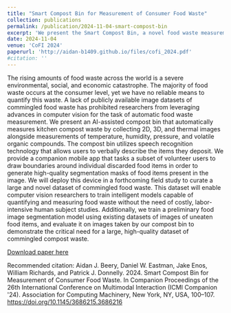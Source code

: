 ```yaml
---
title: "Smart Compost Bin for Measurement of Consumer Food Waste"
collection: publications
permalink: /publication/2024-11-04-smart-compost-bin
excerpt: 'We present the Smart Compost Bin, a novel food waste measurement device. Our low-cost 3D printed compost bin allows household users to gain insights on their food waste and compost habits, using a camera and environmental sensors to automatically classify and quantify food disposals. Using this device, we propose a pilot study to leverage volunteer households to annotate food waste images taken from our device, enabling the development of a robust food waste image segmentation model.'
date: 2024-11-04
venue: 'CoFI 2024'
paperurl: 'http://aidan-b1409.github.io/files/cofi_2024.pdf'
#citation: ''
---
```

The rising amounts of food waste across the world is a severe environmental, social, and economic catastrophe. The majority of food waste occurs at the consumer level, yet we have no reliable means to quantify this waste. A lack of publicly available image datasets of commingled food waste has prohibited researchers from leveraging advances in computer vision for the task of automatic food waste measurement. We present an AI-assisted compost bin that automatically measures kitchen compost waste by collecting 2D, 3D, and thermal images alongside measurements of temperature, humidity, pressure, and volatile organic compounds. The compost bin utilizes speech recognition technology that allows users to verbally describe the items they deposit. We provide a companion mobile app that tasks a subset of volunteer users to draw boundaries around individual discarded food items in order to generate high-quality segmentation masks of food items present in the image. We will deploy this device in a forthcoming field study to curate a large and novel dataset of commingled food waste. This dataset will enable computer vision researchers to train intelligent models capable of quantifying and measuring food waste without the need of costly, labor-intensive human subject studies. Additionally, we train a preliminary food image segmentation model using existing datasets of images of uneaten food items, and evaluate it on images taken by our compost bin to demonstrate the critical need for a large, high-quality dataset of commingled compost waste.

[Download paper here](http://academicpages.github.io/files/paper2.pdf)

Recommended citation: Aidan J. Beery, Daniel W. Eastman, Jake Enos, William Richards, and Patrick J. Donnelly. 2024. Smart Compost Bin for Measurement of Consumer Food Waste. In Companion Proceedings of the 26th International Conference on Multimodal Interaction (ICMI Companion '24). Association for Computing Machinery, New York, NY, USA, 100–107. https://doi.org/10.1145/3686215.3686216
